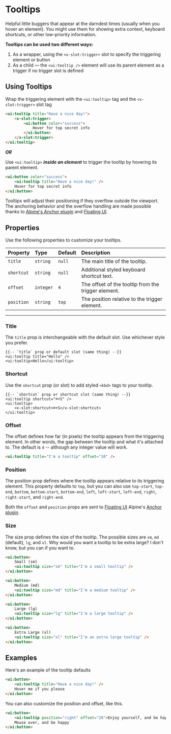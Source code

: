# Tooltips

Helpful little buggers that appear at the darndest times (usually when you hover an element).
You might use them for showing extra context, keyboard shortcuts, or other low-priority information.

**Tooltips can be used two different ways:**
1. As a wrapper, using the `<x-slot:trigger>` slot to specify the triggering element or button
2. As a child &mdash; the `<ui:tooltip />` element will use its parent element as a trigger if no trigger slot is defined

## Using Tooltips

Wrap the triggering element with the `<ui:tooltip>` tag and the `<x-slot:trigger>` slot tag

```html +demo title={Wrapper Tooltip with Trigger Slot}
<ui:tooltip title="Have a nice day!">
    <x-slot:trigger>
        <ui:button color="success">
            Hover for top secret info
        </ui:button>
    </x-slot:trigger>
</ui:tooltip>
```

_**OR**_

Use `<ui:tooltip>` **_inside an element_** to trigger the tooltip by hovering its parent element.

```html +demo title={Child Tooltip (Parent Element Trigger)}
<ui:button color="success">
    <ui:tooltip title="Have a nice day!" />
    Hover for top secret info
</ui:button>
```




Tooltips will adjust their positioning if they overflow outside the viewport.
The anchoring behavior and the overflow handling are made possible thanks to
[Alpine's Anchor plugin](https://alpinejs.dev/plugins/anchor#positioning) and [Floating UI](https://floating-ui.com).

## Properties

Use the following properties to customize your tooltips.

| Property | Type | Default | Description |
|:---|:---|:---|:---|
| `title` | `string` | `null` | The main title of the tooltip. |
| `shortcut` | `string` | `null` | Additional styled keyboard shortcut text. |
| `offset` | `integer` | `4` | The offset of the tooltip from the trigger element. |
| `position` | `string` | `top` | The position relative to the trigger element. |

---

### Title
The `title` prop is interchangeable with the default slot. Use whichever style you prefer.

```blade
{{-- `title` prop or default slot (same thing) --}}
<ui:tooltip title="Hello" />
<ui:tooltip>Hello</ui:tooltip>
```

### Shortcut
Use the `shortcut` prop (or slot) to add styled `<kbd>` tags to your tooltip.

```blade
{{-- `shortcut` prop or shortcut slot (same thing) --}}
<ui:tooltip shortcut="⌘+S" />
<ui:tooltip>
    <x-slot:shortcut>⌘+S</x-slot:shortcut>
</ui:tooltip>
```

### Offset
The offset defines how far (in pixels) the tooltip appears from the triggering element.
In other words, the gap between the tooltip and what it's attached to. The default is `4` -- although any integer value will work.

```html
<ui:tooltip title="I'm a tooltip" offset="10" />
```

### Position
The position prop defines where the tooltip appears relative to its triggering element.
This property defaults to `top`, but you can also use `top-start`, `top-end`, `bottom`, `bottom-start`, `bottom-end`, `left`, `left-start`, `left-end`, `right`, `right-start`, and `right-end`.

Both the `offset` and `position` props are sent to [Floating UI](https://floating-ui.com) Alpine's [Anchor plugin](https://alpinejs.dev/plugins/anchor#positioning).

### Size
The size prop defines the size of the tooltip. The possible sizes are `sm`, `md` (default), `lg`, and `xl`.
Why would you want a tooltip to be extra large? I don't know, but you can if you want to.

```html +demo title={Tooltip Sizes} previewClasses={flex justify-between}
<ui:button>
    Small (sm)
    <ui:tooltip size="sm" title="I'm a small tooltip" />
</ui:button>

<ui:button>
    Medium (md)
    <ui:tooltip size="md" title="I'm a medium tooltip" />
</ui:button>

<ui:button>
    Large (lg)
    <ui:tooltip size="lg" title="I'm a large tooltip" />
</ui:button>

<ui:button>
    Extra Large (xl)
    <ui:tooltip size="xl" title="I'm an extra large tooltip" />
</ui:button>
```

## Examples

Here's an example of the tooltip defaults
```html +demo title={Default Tooltip}
<ui:button>
    <ui:tooltip title="Have a nice day!" />
    Hover me if you please
</ui:button>
```

You can also customize the position and offset, like this.
```html +demo title={Custom Offset and Position}
<ui:button>
    <ui:tooltip position="right" offset="20">Enjoy yourself, and be happy.</ui:tooltip>
    Mouse over, and be happy
</ui:button>
